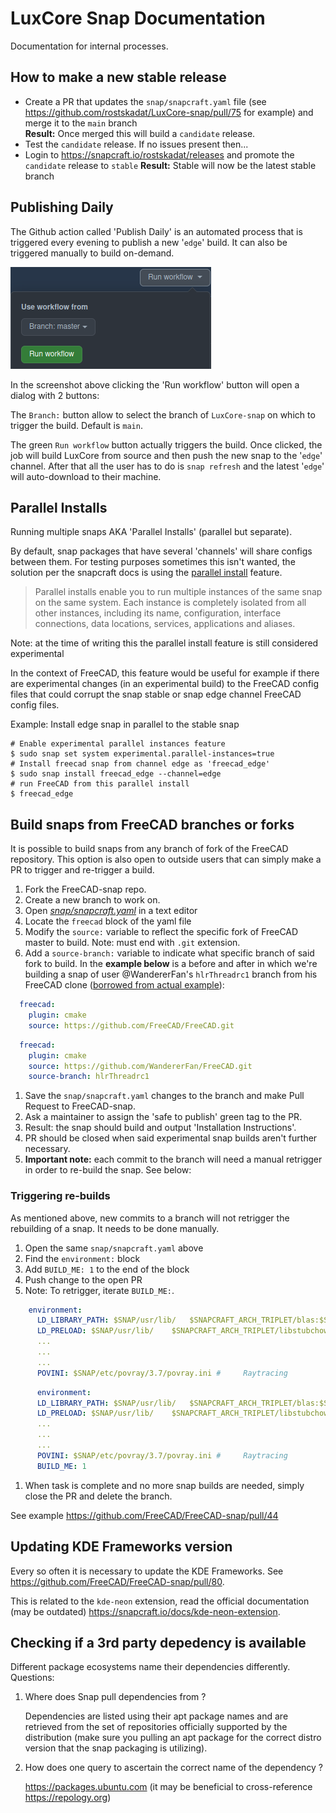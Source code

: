 # LuxCore Snap Documentation

Documentation for internal processes.

## How to make a new stable release

* Create a PR that updates the `snap/snapcraft.yaml` file (see https://github.com/rostskadat/LuxCore-snap/pull/75 for example) and merge it to the `main` branch  
  **Result:** Once merged this will build a `candidate` release.
* Test the `candidate` release. If no issues present then...
* Login to https://snapcraft.io/rostskadat/releases and promote the `candidate` release to `stable`
  **Result:** Stable will now be the latest stable branch

## Publishing Daily

The Github action called 'Publish Daily' is an automated process that is triggered every evening to publish a new '`edge`' build. It can also be triggered manually to build on-demand.

![Publish-Daily](assets/images/Snap-Publish-Daily.png)

In the screenshot above clicking the 'Run workflow' button will open a dialog with 2 buttons:

The `Branch:` button allow to select the branch of `LuxCore-snap` on which to trigger the build. Default is `main`.

The green `Run workflow` button actually triggers the build. Once clicked, the job will build LuxCore from source and then push the new snap to the '`edge`' channel. After that all the user has to do is `snap refresh` and the latest '`edge`' will auto-download to their machine.

## Parallel Installs

Running multiple snaps AKA 'Parallel Installs' (parallel but separate).

By default, snap packages that have several 'channels' will share configs between them. For testing purposes sometimes this isn't wanted, the solution per the snapcraft docs is using the [parallel install](https://snapcraft.io/docs/parallel-installs) feature.

> Parallel installs enable you to run multiple instances of the same snap on the same system. Each instance is completely isolated from all other instances, including its name, configuration, interface connections, data locations, services, applications and aliases.

Note: at the time of writing this the parallel install feature is still considered experimental

In the context of FreeCAD, this feature would be useful for example if there are experimental changes (in an experimental build) to the FreeCAD config files that could corrupt the snap stable or snap edge channel FreeCAD config files.

Example: Install edge snap in parallel to the stable snap

```shell
# Enable experimental parallel instances feature
$ sudo snap set system experimental.parallel-instances=true
# Install freecad snap from channel edge as 'freecad_edge'
$ sudo snap install freecad_edge --channel=edge
# run FreeCAD from this parallel install
$ freecad_edge
```

## Build snaps from FreeCAD branches or forks

It is possible to build snaps from any branch of fork of the FreeCAD repository. This option is also open to outside users that can simply make a PR to trigger and re-trigger a build.

1. Fork the FreeCAD-snap repo.
1. Create a new branch to work on.
1. Open *[snap/snapcraft.yaml](./snap/snapcraft.yaml)* in a text editor
1. Locate the `freecad` block of the yaml file
1. Modify the `source:` variable to reflect the specific fork of FreeCAD master to build. Note: must end with `.git` extension.
1. Add a  `source-branch:` variable to indicate what specific branch of said fork to build.  In the **example below** is a before and after in which we're building a snap of user @WandererFan's `hlrThreadrc1` branch from his FreeCAD clone ([borrowed from actual example](https://github.com/FreeCAD/FreeCAD-snap/pull/44)):  

```yaml
  freecad:
    plugin: cmake
    source: https://github.com/FreeCAD/FreeCAD.git
```

```yaml
  freecad:
    plugin: cmake
    source: https://github.com/WandererFan/FreeCAD.git
    source-branch: hlrThreadrc1
```

1. Save the `snap/snapcraft.yaml` changes to the branch and make Pull Request to FreeCAD-snap.
1. Ask a maintainer to assign the 'safe to publish' green tag to the PR.
1. Result: the snap should build and output 'Installation Instructions'.
1. PR should be closed when said experimental snap builds aren't further necessary.
1. **Important note:** each commit to the branch will need a manual retrigger in order to re-build the snap. See below:

### Triggering re-builds

As mentioned above, new commits to a branch will not retrigger the rebuilding of a snap. It needs to be done manually. 

1. Open the same `snap/snapcraft.yaml` above
1. Find the `environment:` block
1. Add `BUILD_ME: 1` to the end of the block
1. Push change to the open PR
1. Note: To retrigger, iterate `BUILD_ME:`.

```yaml
    environment:
      LD_LIBRARY_PATH: $SNAP/usr/lib/   $SNAPCRAFT_ARCH_TRIPLET/blas:$SNAP/usr/lib/   $SNAPCRAFT_ARCH_TRIPLET/lapack # numpy
      LD_PRELOAD: $SNAP/usr/lib/    $SNAPCRAFT_ARCH_TRIPLET/libstubchown.so
      ...
      ...
      ...
      POVINI: $SNAP/etc/povray/3.7/povray.ini #     Raytracing
```
  
```yaml
      environment:
      LD_LIBRARY_PATH: $SNAP/usr/lib/   $SNAPCRAFT_ARCH_TRIPLET/blas:$SNAP/usr/lib/   $SNAPCRAFT_ARCH_TRIPLET/lapack # numpy
      LD_PRELOAD: $SNAP/usr/lib/    $SNAPCRAFT_ARCH_TRIPLET/libstubchown.so
      ...
      ...
      ...
      POVINI: $SNAP/etc/povray/3.7/povray.ini #     Raytracing
      BUILD_ME: 1
```

1. When task is complete and no more snap builds are needed, simply close the PR and delete the branch.

See example https://github.com/FreeCAD/FreeCAD-snap/pull/44

## Updating KDE Frameworks version

Every so often it is necessary to update the KDE Frameworks. See https://github.com/FreeCAD/FreeCAD-snap/pull/80. 

This is related to the `kde-neon` extension, read the official documentation (may be outdated) https://snapcraft.io/docs/kde-neon-extension.

## Checking if a 3rd party depedency is available

Different package ecosystems name their dependencies differently. 
Questions:

1. Where does Snap pull dependencies from ?

   Dependencies are listed using their apt package names and are retrieved from the set of repositories officially supported by the distribution (make sure you pulling an apt package for the correct distro version that the snap packaging is utilizing).

1. How does one query to ascertain the correct name of the dependency ?

   https://packages.ubuntu.com (it may be beneficial to cross-reference https://repology.org)
